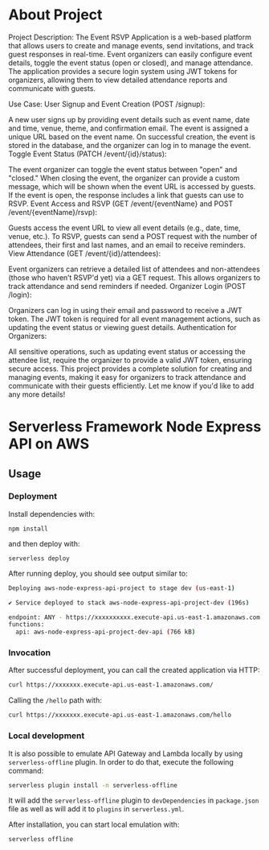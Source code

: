 <!--
title: 'Serverless Framework Node Express API on AWS'
description: 'This template demonstrates how to develop and deploy a simple Node Express API running on AWS Lambda using the traditional Serverless Framework.'
layout: Doc
framework: v3
platform: AWS
language: nodeJS
priority: 1
authorLink: 'https://github.com/serverless'
authorName: 'Serverless, inc.'
authorAvatar: 'https://avatars1.githubusercontent.com/u/13742415?s=200&v=4'
-->

# About Project

Project Description:
The Event RSVP Application is a web-based platform that allows users to create and manage events, send invitations, and track guest responses in real-time. Event organizers can easily configure event details, toggle the event status (open or closed), and manage attendance. The application provides a secure login system using JWT tokens for organizers, allowing them to view detailed attendance reports and communicate with guests.

Use Case:
User Signup and Event Creation (POST /signup):

A new user signs up by providing event details such as event name, date and time, venue, theme, and confirmation email.
The event is assigned a unique URL based on the event name.
On successful creation, the event is stored in the database, and the organizer can log in to manage the event.
Toggle Event Status (PATCH /event/{id}/status):

The event organizer can toggle the event status between "open" and "closed."
When closing the event, the organizer can provide a custom message, which will be shown when the event URL is accessed by guests.
If the event is open, the response includes a link that guests can use to RSVP.
Event Access and RSVP (GET /event/{eventName} and POST /event/{eventName}/rsvp):

Guests access the event URL to view all event details (e.g., date, time, venue, etc.).
To RSVP, guests can send a POST request with the number of attendees, their first and last names, and an email to receive reminders.
View Attendance (GET /event/{id}/attendees):

Event organizers can retrieve a detailed list of attendees and non-attendees (those who haven’t RSVP'd yet) via a GET request.
This allows organizers to track attendance and send reminders if needed.
Organizer Login (POST /login):

Organizers can log in using their email and password to receive a JWT token.
The JWT token is required for all event management actions, such as updating the event status or viewing guest details.
Authentication for Organizers:

All sensitive operations, such as updating event status or accessing the attendee list, require the organizer to provide a valid JWT token, ensuring secure access.
This project provides a complete solution for creating and managing events, making it easy for organizers to track attendance and communicate with their guests efficiently. Let me know if you'd like to add any more details!

# Serverless Framework Node Express API on AWS

## Usage

### Deployment

Install dependencies with:

```
npm install
```

and then deploy with:

```
serverless deploy
```

After running deploy, you should see output similar to:

```bash
Deploying aws-node-express-api-project to stage dev (us-east-1)

✔ Service deployed to stack aws-node-express-api-project-dev (196s)

endpoint: ANY - https://xxxxxxxxxx.execute-api.us-east-1.amazonaws.com
functions:
  api: aws-node-express-api-project-dev-api (766 kB)
```

<!-- _Note_: In current form, after deployment, your API is public and can be invoked by anyone. For production deployments, you might want to configure an authorizer. For details on how to do that, refer to [`httpApi` event docs](https://www.serverless.com/framework/docs/providers/aws/events/http-api/). -->

### Invocation

After successful deployment, you can call the created application via HTTP:

```bash
curl https://xxxxxxx.execute-api.us-east-1.amazonaws.com/
```

Calling the `/hello` path with:

```bash
curl https://xxxxxxx.execute-api.us-east-1.amazonaws.com/hello
```

### Local development

It is also possible to emulate API Gateway and Lambda locally by using `serverless-offline` plugin. In order to do that, execute the following command:

```bash
serverless plugin install -n serverless-offline
```

It will add the `serverless-offline` plugin to `devDependencies` in `package.json` file as well as will add it to `plugins` in `serverless.yml`.

After installation, you can start local emulation with:

```
serverless offline
```
